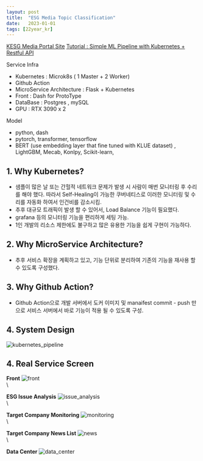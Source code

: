 ```yaml
---
layout: post
title:  "ESG Media Topic Classification"
date:   2023-01-01
tags: [22year_kr]
---
```


[KESG Media Portal Site](http://portal.kresg.co.kr/)
[Tutorial : Simple ML Pipeline with Kubernetes + Restful API ]()

Service Infra
- Kubernetes : Microk8s ( 1 Master + 2 Worker)
- Github Action 
- MicroService Architecture : Flask + Kubernetes
- Front : Dash for ProtoType
- DataBase : Postgres , mySQL
- GPU : RTX 3090 x 2 

Model 
- python, dash
- pytorch, transformer, tensorflow
- BERT (use embedding layer that fine tuned with KLUE dataset) , LightGBM, Mecab, Konlpy, Scikit-learn,


## 1. Why Kubernetes? 
- 샘플이 많은 날 또는 간헐적 네트워크 문제가 발생 시 사람이 매번 모니터링 후 수리를 해야 했다. 
따라서 Self-Healing이 가능한 쿠버네티스로 이러한 모니터링 및 수리를 자동화 하여서 인건비를 감소시킴. 
- 추후 대규모 트래픽이 발생 할 수 있어서, Load Balance 기능이 필요했다. 
- grafana 등의 모니터링 기능을 편리하게 세팅 가능.
- 1인 개발의 리소스 제한에도 불구하고 많은 유용한 기능을 쉽게 구현이 가능하다. 

## 2. Why MicroService Architecture?
- 추후 서비스 확장을 계획하고 있고, 기능 단위로 분리하여 기존의 기능을 재사용 할 수 있도록 구성했다.

## 3. Why Github Action?
- Github Action으로 개발 서버에서 도커 이미지 및 manaifest commit - push 만으로 서비스 서버에서 바로 기능이 적용 될 수 있도록 구성. 

## 4. System Design 
![kubernetes_pipeline](/assets/esg_media/pipeline/kube_pipeline_trans.png)

## 4. Real Service Screen 

**Front**
![front](/assets/esg_media/webpage/kresg_front.png)    
\

**ESG Issue Analysis**
![issue_analysis](/assets/esg_media/webpage/kresg_issue.png)    
\

**Target Company Monitoring**
![monitoring](/assets/esg_media/webpage/kresg_monitoring.png)    
\

**Target Company News List**
![news](/assets/esg_media/webpage/kresg_news_list.png)    
\ 

**Data Center**
![data_center](/assets/esg_media/webpage/kresg_datacenter.png)    


